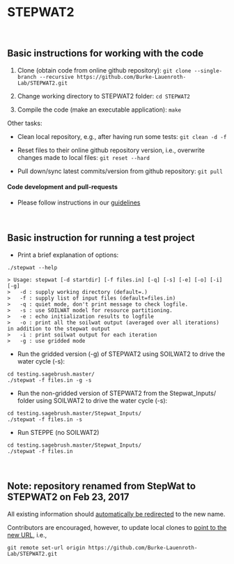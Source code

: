 # STEPWAT2

<br>

## Basic instructions for working with the code
1) Clone (obtain code from online github repository):
`git clone --single-branch --recursive https://github.com/Burke-Lauenroth-Lab/STEPWAT2.git`

2) Change working directory to STEPWAT2 folder: `cd STEPWAT2`

3) Compile the code (make an executable application): `make`

Other tasks:
* Clean local repository, e.g., after having run some tests: `git clean -d -f`

* Reset files to their online github repository version, i.e., overwrite changes made to
  local files: `git reset --hard`

* Pull down/sync latest commits/version from github repository: `git pull`


#### Code development and pull-requests
* Please follow instructions in our
[guidelines](https://github.com/Burke-Lauenroth-Lab/workflow_guidelines)


<br>

## Basic instruction for running a test project

* Print a brief explanation of options:
```
./stepwat --help
```

```
> Usage: stepwat [-d startdir] [-f files.in] [-q] [-s] [-e] [-o] [-i] [-g]
>   -d : supply working directory (default=.)
>   -f : supply list of input files (default=files.in)
>   -q : quiet mode, don't print message to check logfile.
>   -s : use SOILWAT model for resource partitioning.
>   -e : echo initialization results to logfile
>   -o : print all the soilwat output (averaged over all iterations) in addition to the stepwat output
>   -i : print soilwat output for each iteration
>   -g : use gridded mode
```

* Run the gridded version (-g) of STEPWAT2 using SOILWAT2 to drive the water cycle (-s):

```
cd testing.sagebrush.master/
./stepwat -f files.in -g -s
```


* Run the non-gridded version of STEPWAT2 from the Stepwat_Inputs/ folder using SOILWAT2
  to drive the water cycle (-s):

```
cd testing.sagebrush.master/Stepwat_Inputs/
./stepwat -f files.in -s
```


* Run STEPPE (no SOILWAT2)

```
cd testing.sagebrush.master/Stepwat_Inputs/
./stepwat -f files.in
```


<br>

## Note: repository renamed from StepWat to STEPWAT2 on Feb 23, 2017

All existing information should [automatically be redirected](https://help.github.com/articles/renaming-a-repository/) to the new name.

Contributors are encouraged, however, to update local clones to [point to the new URL](https://help.github.com/articles/changing-a-remote-s-url/), i.e.,
```
git remote set-url origin https://github.com/Burke-Lauenroth-Lab/STEPWAT2.git
```
